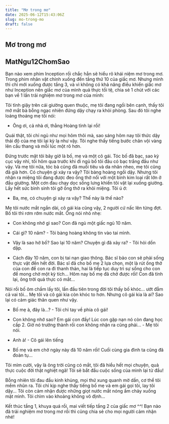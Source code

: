 ```yaml
---
title: "Mơ trong mơ"
date: 2025-06-12T15:43:06Z
slug: mo-trong-mo
draft: false
---
```


## Mơ trong mơ

## MatNgu12ChomSao

Bạn nào xem phim Inception rồi chắc hẳn sẽ hiểu rõ khái niệm mơ trong mơ. Trong phim nhân vật chính xuống đến tầng thứ 10 của giấc mơ. Nhưng mình thì chỉ mới xuống được tầng 3, và vì không có khả năng điều khiển giấc mơ như Inception nên giấc mơ của mình quả thực tồi tệ, chia sẻ 1 chút với các bạn về 1 lần trải nghiệm mơ trong mơ của mình:
 
Tôi tỉnh giậy trên cái giường quen thuộc, mẹ tôi đang ngồi bên cạnh, thấy tôi mở mắt bà bỗng ngạc nhiên đứng dậy chạy ra khỏi phòng. Sau đó tôi nghe loáng thoáng mẹ tôi nói:
 
- Ông ơi, cả nhà ơi, thằng Hoàng tỉnh lại rồi!
 
Quái thật, tôi chỉ ngủ như mọi hôm thôi mà, sao sáng hôm nay tôi thức dậy thái độ của mẹ tôi lại kỳ lạ như vậy. Tôi nghe thấy tiếng bước chân vội vàng lên cầu thang và mỗi lúc một rõ hơn.
 
Đứng trước mặt tôi bây giờ là bố, mẹ và một cô gái. Tóc bố đã bạc, sao kỳ cục vậy nhỉ, tối hôm qua trước khi đi ngủ bố tôi đâu có bạc trắng đầu như vậy. Và mẹ tôi nữa, tóc bà cũng đã muối tiêu và da nhăn nheo, mẹ tôi cũng đã già hơn. Có chuyện gì xảy ra vậy? Tôi bàng hoàng ngồi dậy. Nhưng tôi nhận ra miệng tôi đang được đeo ống thở nối với một bình kim loại rất lớn ở đầu giường. Một cơn đau chạy dọc sống lưng khiến tôi vật lại xuống giường. Lấy hết sức bình sinh tôi gỡ ống thở ra khỏi miệng. Tôi ú ớ:
 
- Ba, mẹ, có chuyện gì xảy ra vậy? Thế này là thế nào?
 
Mẹ tôi nước mắt ngắn dài, cô gái kia cũng vậy, 2 người cứ nấc lên từng đợt. Bố tôi thì rơm rớm nước mắt. Ông nói nhỏ nhẹ:
 
- Con không nhớ gì sao? Con đã ngủ một giấc ngủ 10 năm.
 
- Cái gì? 10 năm? - Tôi bàng hoàng không tin vào tai mình.
 
- Vậy là sao hở bố? Sao lại 10 năm? Chuyện gì đã xảy ra? - Tôi hỏi dồn dập.
 
- Cách đây 10 năm, con bị tai nạn giao thông. Bác sĩ bảo con sẽ phải sống thực vật đến hết đời. Bác sĩ đã cho bố mẹ 2 lựa chọn, một là rút ống thở của con để con ra đi thanh thản, hai là tiếp tục duy trì sự sống cho con để mong chờ một kỳ tích... Hôm nay bố mẹ đã chờ được rồi! Con đã tỉnh lại, ông trời quả thực có mắt...
 
Nói rồi bố ôm chầm lấy tôi, lần đầu tiên trong đời tôi thấy bố khóc... ướt đẫm cả vai tôi... Mẹ tôi và cô gái kia còn khóc to hơn. Nhưng cô gái kia là ai? Sao lại có cảm giác thân quen như vậy.
 
- Bố mẹ à, đây là...? - Tôi chỉ tay về phía cô gái!
 
- Con không nhớ sao? Em gái con đấy! Lúc con gặp nạn nó còn đang học cấp 2. Giờ nó trưởng thành rồi con không nhận ra cũng phải... - Mẹ tôi nói.
 
- Anh à! - Cô gái lên tiếng
- Bố mẹ và em chờ ngày này đã 10 năm rồi! Cuối cùng gia đình ta cũng đã đoàn tụ...
 
Tôi mỉm cười, vậy là ông trời cũng có mắt, tôi đã hiểu hết mọi chuyện, quả thực cuộc đời thật nghiệt ngã! Tôi sẽ bắt đầu cuộc sống của mình lại từ đầu!
 
Bỗng nhiên tôi đau đầu kinh khủng, mọi thứ xung quanh mờ dần, cơ thể tôi mềm nhũn ra. Tôi chỉ kịp nghe thấy tiếng bố mẹ và em gái gọi tôi, lay tôi dậy... Tôi còn cảm nhận được những giọt nước mắt nóng ấm chảy xuống mặt mình. Tôi chìm vào khoảng không vô định...
 
Kết thúc tầng 1, khuya quá rồi, mai viết tiếp tầng 2 của giấc mơ ^^!
Bạn nào đã trải nghiệm mơ trong mơ rồi thì cũng chia sẻ cho mọi người cảm nhận nhé!